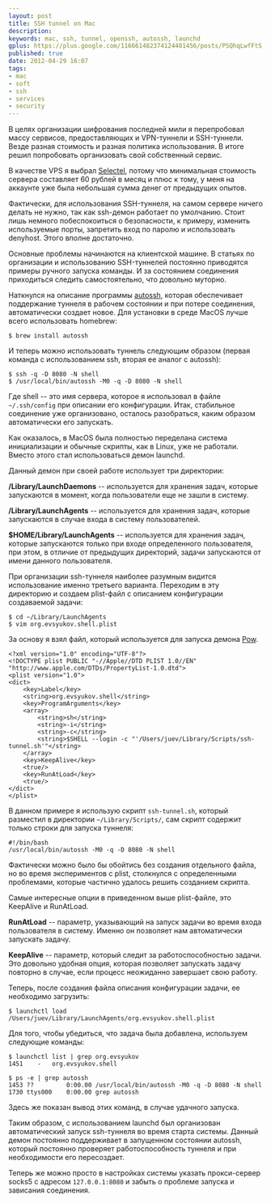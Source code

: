 ```yaml
---
layout: post
title: SSH tunnel on Mac
description: 
keywords: mac, ssh, tunnel, openssh, autossh, launchd
gplus: https://plus.google.com/116661482374124481456/posts/PSQhqLwfFtS
published: true
date: 2012-04-29 16:07
tags:
- mac
- soft
- ssh
- services
- security
---
```


В целях организации шифрования последней мили я перепробовал массу сервисов, предоставляющих и VPN-туннели и SSH-туннели. Везде разная стоимость и разная политика использования. В итоге решил попробовать организовать свой собственный сервис. 

В качестве VPS я выбрал [Selectel](https://selectel.ru/ "Windows и Linux сервера"), потому что минимальная стоимость сервера составляет 60 рублей в месяц и плюс к тому, у меня на аккаунте уже была небольшая сумма денег от предыдущих опытов.

Фактически, для использования SSH-туннеля, на самом сервере ничего делать не нужно, так как ssh-демон работает по умолчанию. Стоит лишь немного побеспокоиться о безопасности, к примеру, изменить используемые порты, запретить вход по паролю и использовать denyhost. Этого вполне достаточно.

Основные проблемы начинаются на клиентской машине. В статьях по организации и использованию SSH-туннелей постоянно приводятся примеры ручного запуска команды. И за состоянием соединения приходиться следить самостоятельно, что довольно муторно.

Наткнулся на описание программы [autossh](http://www.harding.motd.ca/autossh/ "AutoSSH"), которая обеспечивает поддержание туннеля в рабочем состоянии и при потере соединения, автоматически создает новое. Для установки в среде MacOS лучше всего использовать homebrew:

    $ brew install autossh

И теперь можно использовать туннель следующим образом (первая команда с использованием ssh, вторая ее аналог с autossh):

    $ ssh -q -D 8080 -N shell
    $ /usr/local/bin/autossh -M0 -q -D 8080 -N shell

Где shell -- это имя сервера, которое я использовал в файле `~/.ssh/config` при описании его конфигурации. Итак, стабильное соединение уже организовано, осталось разобраться, каким образом автоматически его запускать.

Как оказалось, в MacOS была полностью переделана система инициализации и обычные скрипты, как в Linux, уже не работали. Вместо этого стал использоваться демон launchd.

Данный демон при своей работе использует три директории:

**/Library/LaunchDaemons** -- используется для хранения задач, которые запускаются в момент, когда пользователи еще не зашли в систему.

**/Library/LaunchAgents** -- используется для хранения задач, которые запускаются в случае входа в систему пользователей.

**$HOME/Library/LaunchAgents** -- используется для хранения задач, которые запускаются только при входе определенного пользователя, при этом, в отличие от предыдущих директорий, задачи запускаются от имени данного пользователя.

При организации ssh-туннеля наиболее разумным видится использование именно третьего варианта. Переходим в эту директорию и создаем plist-файл с описанием конфигурации создаваемой задачи:

    $ cd ~/Library/LaunchAgents
    $ vim org.evsyukov.shell.plist

За основу я взял файл, который используется для запуска демона [Pow](/2011/12/10/pow/ "Pow - простой локальный вебсервер").

    <?xml version="1.0" encoding="UTF-8"?>
    <!DOCTYPE plist PUBLIC "-//Apple//DTD PLIST 1.0//EN" "http://www.apple.com/DTDs/PropertyList-1.0.dtd">
    <plist version="1.0">
    <dict>
    	<key>Label</key>
    	<string>org.evsyukov.shell</string>
    	<key>ProgramArguments</key>
    	<array>
    		<string>sh</string>
    		<string>-i</string>
    		<string>-c</string>
    		<string>$SHELL --login -c "'/Users/juev/Library/Scripts/ssh-tunnel.sh'"</string>
    	</array>
    	<key>KeepAlive</key>
    	<true/>
    	<key>RunAtLoad</key>
    	<true/>
    </dict>
    </plist>

В данном примере я использую скрипт `ssh-tunnel.sh`, который разместил в директории `~/Library/Scripts/`, сам скрипт содержит только строки для запуска туннеля:

    #!/bin/bash
    /usr/local/bin/autossh -M0 -q -D 8080 -N shell

Фактически можно было бы обойтись без создания отдельного файла, но во время экспериментов с plist, столкнулся с определенными проблемами, которые частично удалось решить созданием скрипта.

Самые интересные опции в приведенном выше plist-файле, это KeepAlive и RunAtLoad.

**RunAtLoad** -- параметр, указывающий на запуск задачи во время входа пользователя в систему. Именно он позволяет нам автоматически запускать задачу.

**KeepAlive** -- параметр, который следит за работоспособностью задачи. Это довольно удобная опция, которая позволяет запускать задачу повторно в случае, если процесс неожиданно завершает свою работу.

Теперь, после создания файла описания конфигурации задачи, ее необходимо загрузить:

    $ launchctl load /Users/juev/Library/LaunchAgents/org.evsyukov.shell.plist

Для того, чтобы убедиться, что задача была добавлена, используем следующие команды:

    $ launchctl list | grep org.evsyukov
    1451	-	org.evsyukov.shell
    
    $ ps -e | grep autossh
    1453 ??         0:00.00 /usr/local/bin/autossh -M0 -q -D 8080 -N shell
    1730 ttys000    0:00.00 grep autossh

Здесь же показан вывод этих команд, в случае удачного запуска.

Таким образом, с использованием launchd был организован автоматический запуск ssh-туннеля во время старта системы. Данный демон постоянно поддерживает в запущенном состоянии autossh, который постоянно проверяет работоспособность туннеля и при необходимости его пересоздает.

Теперь же можно просто в настройках системы указать прокси-сервер socks5 с адресом `127.0.0.1:8080` и забыть о проблеме запуска и зависания соединения.
